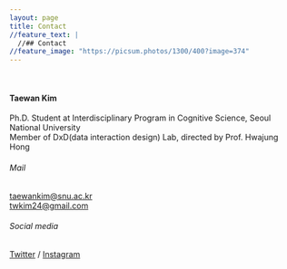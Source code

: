 ```yaml
---
layout: page
title: Contact
//feature_text: |
  //## Contact
//feature_image: "https://picsum.photos/1300/400?image=374"
---
```

<br>

#### Taewan Kim
Ph.D. Student at Interdisciplinary Program in Cognitive Science, Seoul National University <br>
Member of DxD(data interaction design) Lab, directed by Prof. Hwajung Hong <br>
###### Mail
<a href="mailto:taewankim@snu.ac.kr?Subject=" target="_top">taewankim@snu.ac.kr</a>
<br>
<a href="mailto:twkim24@gmail.aocm?Subject=" target="_top">twkim24@gmail.com</a> <br>
###### Social media
<a href="https://twitter.com/twkim24" target="_blank">Twitter</a> / <a href="https://www.instagram.com/twkim24/" target="_blank">Instagram</a>
<br>
